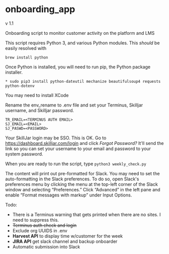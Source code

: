 # onboarding_app
v 1.1

Onboarding script to monitor customer activity on the platform and LMS

This script requires Python 3, and various Python modules. This _should_ be easily
resolved with

```brew install python```

Once Python is installed, you will need to run pip, the Python package installer.
```
* sudo pip3 install python-dateutil mechanize beautifulsoup4 requests python-dotenv
```
You may need to install XCode

Rename the env_rename to .env file and set your Terminus, Skilljar username, and Skilljar password.
```
TR_EMAIL=<TERMINUS AUTH EMAIL>
SJ_EMAIL=<EMAIL>
SJ_PASWD=<PASSWORD>
```
Your SkillJar login may be SSO. This is OK. Go to https://dashboard.skilljar.com/login and click *Forgot Password?* It'll send the link so you can set your username to your email and password to your system password.

When you are ready to run the script, type ```python3 weekly_check.py```

The content will print out pre-formatted for Slack. You may need to set the auto-formatting in the Slack preferences. To do so, open Slack's preferences menu by clicking the menu at the top-left corner of the Slack window and selecting “Preferences.” Click “Advanced” in the left pane and enable “Format messages with markup” under Input Options.

Todo: 
 * There is a Terminus warning that gets printed when there are no sites. I need to suppress this.
 * ~~Terminus auth check and login~~
 * Exclude org UUIDS in .env
 * **Harvest API** to display time w/customer for the week
 * **JIRA API** get slack channel and backup onboarder
 * Automatic submission into Slack
